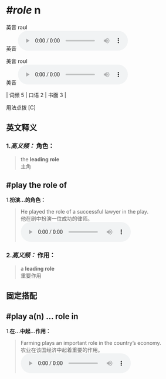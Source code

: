 # ***\#role*** n
英音 rəʊl  
英音
<audio src="./media/role-B.aac" controls="controls"></audio>

美音 roʊl  
美音
<audio src="./media/role.aac" controls="controls"></audio>



| 词频 5 | 口语 2 | 书面 3 |  

用法点拨  [C]

英文释义
---
### 1.*高义频：* **角色：**  

 > the **leading role**   
 > 主角    

## \#play the role of
1.**扮演…的角色：**  

 > He played the role of a successful lawyer in the play.  
 > 他在剧中扮演一位成功的律师。    
<audio src="./media/role-1.aac" controls="controls"></audio>

### 2.*高义频：* **作用：**  

 > a **leading role**   
 > 重要作用    


固定搭配
---
## \#play a(n) … role in 
1.**在…中起…作用：**  

 > Farming plays an important role in the country’s economy.   
 > 农业在该国经济中起着重要的作用。    
<audio src="./media/role-2.aac" controls="controls"></audio>


